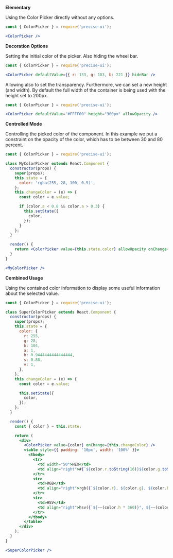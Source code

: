 **Elementary**

Using the Color Picker directly without any options.

```jsx
const { ColorPicker } = require('precise-ui');

<ColorPicker />
```

**Decoration Options**

Setting the initial color of the picker. Also hiding the wheel bar.

```jsx
const { ColorPicker } = require('precise-ui');

<ColorPicker defaultValue={{ r: 133, g: 183, b: 221 }} hideBar />
```

Allowing also to set the transparency. Furthermore, we can set a new height (and width). By default the full width of the container is being used with the height set to 200px.

```jsx
const { ColorPicker } = require('precise-ui');

<ColorPicker defaultValue="#FFFF00" height="300px" allowOpacity />
```

**Controlled Mode**

Controlling the picked color of the component. In this example we put a constraint on the opacity of the color, which has to be between 30 and 80 percent.

```jsx
const { ColorPicker } = require('precise-ui');

class MyColorPicker extends React.Component {
  constructor(props) {
    super(props);
    this.state = {
      color: 'rgba(255, 28, 100, 0.5)',
    };
    this.changeColor = (e) => {
      const color = e.value;

      if (color.a < 0.8 && color.a > 0.3) {
        this.setState({
          color,
        });
      }
    };
  }

  render() {
    return <ColorPicker value={this.state.color} allowOpacity onChange={this.changeColor} />;
  }
}

<MyColorPicker />
```

**Combined Usage**

Using the contained color information to display some useful information about the selected value.

```jsx
const { ColorPicker } = require('precise-ui');

class SuperColorPicker extends React.Component {
  constructor(props) {
    super(props);
    this.state = {
      color: {
        r: 255,
        g: 28,
        b: 104,
        a: 1,
        h: 0.9444444444444444,
        s: 0.88,
        v: 1,
      },
    };
    this.changeColor = (e) => {
      const color = e.value;

      this.setState({
        color,
      });
    };
  }

  render() {
    const { color } = this.state;

    return (
      <div>
        <ColorPicker value={color} onChange={this.changeColor} />
        <table style={{ padding: '10px', width: '100%' }}>
          <tbody>
            <tr>
              <td width="50">HEX</td>
              <td align="right">#{`${color.r.toString(16)}${color.g.toString(16)}${color.b.toString(16)}`}</td>
            </tr>
            <tr>
              <td>RGB</td>
              <td align="right">rgb({`${color.r}, ${color.g}, ${color.b}`})</td>
            </tr>
            <tr>
              <td>HSV</td>
              <td align="right">hsv({`${~~(color.h * 360)}°, ${~~(color.s * 100)}%, ${~~(color.v * 100)}%`})</td>
            </tr>
          </tbody>
        </table>
      </div>
    );
  }
}

<SuperColorPicker />
```

